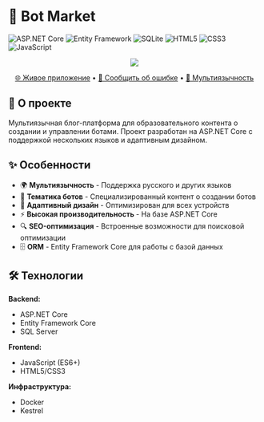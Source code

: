 # 🤖 Bot Market

![ASP.NET Core](https://img.shields.io/badge/ASP.NET_Core-8.0-purple?style=for-the-badge&logo=.net)
![Entity Framework](https://img.shields.io/badge/Entity_Framework_Core-8.0-red?style=for-the-badge&logo=dotnet)
![SQLite](https://img.shields.io/badge/SQLite-3.x-blue?style=for-the-badge&logo=sqlite)
![HTML5](https://img.shields.io/badge/HTML5-E34F26?style=for-the-badge&logo=html5&logoColor=white)
![CSS3](https://img.shields.io/badge/CSS3-1572B6?style=for-the-badge&logo=css3&logoColor=white)
![JavaScript](https://img.shields.io/badge/JavaScript-F7DF1E?style=for-the-badge&logo=javascript&logoColor=black)

<p align="center">
  <img src="https://capsule-render.vercel.app/api?type=waving&color=0:6a11cb,100:2575fc&height=120&section=header&text=Bot%20Market&fontSize=40&fontColor=ffffff&animation=fadeIn" />
</p>

<div align="center">

[🌐 Живое приложение](https://bot-market.com/blog/main/ru) • 
[🐛 Сообщить об ошибке](https://github.com/SurmDen/BlogApplication/issues) • 
[🔄 Мультиязычность](#)

</div>

## 📖 О проекте

Мультиязычная блог-платформа для образовательного контента о создании и управлении ботами. Проект разработан на ASP.NET Core с поддержкой нескольких языков и адаптивным дизайном.

## ✨ Особенности

- 🌍 **Мультиязычность** - Поддержка русского и других языков
- 🤖 **Тематика ботов** - Специализированный контент о создании ботов
- 📱 **Адаптивный дизайн** - Оптимизирован для всех устройств
- ⚡ **Высокая производительность** - На базе ASP.NET Core
- 🔍 **SEO-оптимизация** - Встроенные возможности для поисковой оптимизации
- 🗄️ **ORM** - Entity Framework Core для работы с базой данных

## 🛠 Технологии

**Backend:**
- ASP.NET Core
- Entity Framework Core
- SQL Server

**Frontend:**
- JavaScript (ES6+)
- HTML5/CSS3

**Инфраструктура:**
- Docker
- Kestrel
